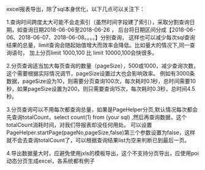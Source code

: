 excel报表导出，除了sql本身优化，以下几点可以关注下：

1.查询时间跨度太大可能不会走索引（虽然时间字段建了索引），采取分割查询日期，如查询日期2018-06-06至2018-06-26 ， 后台将日期区间分成【2018-06-06、2018-06-07、2018-06-08。。。。】分别查询，
这样也可以减少每次sql查询结果的总量，limit查询会随起始值增大而效率会降低。比如量大的情况下,同一查询语句， 加上分页limit 1000,100 比 limit 10000,100会快很多。

2.分页查询适当加大每页查询的数量（pageSize），500或1000，减少查询次数，这个需要根据实际情况调节，pageSize设置过大也会影响效率。
例如有3000条数据，pageSize设为10，则需要分页查询100次，每次耗时0.1秒，总时间需要10秒，如果pageSize设置为200，则只需要查询15次，每次耗时0.3秒，总时间4.5秒。

3.分页查询可以不用每次都查询总量，如果是PageHelper分页,默认情况每次都会先查询totalCount，select count(1) from (your sql) ,然后再查询数据，这个totalCount消耗时间，对我们导报表却没任何用处。
可以设置PageHelper.startPage(pageNo,pageSize,false)第三个参数设置为false，这样就不会去查询totalCount了，可以根据查询结果list为空来判断已到最后一页。

4.导出数据量大时，应避免使用jxls的模板导出，这个不支持分页导出，应使用poi动态分页生成excel，各系统都有例子